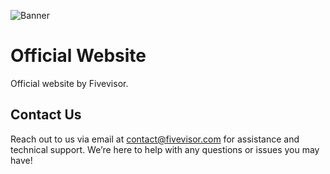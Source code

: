 ![Banner](https://fivevisor.com/files/github_banner.png)

# Official Website

Official website by Fivevisor.

## Contact Us

Reach out to us via email at contact@fivevisor.com for assistance and technical support. We’re here to help with any questions or issues you may have!
